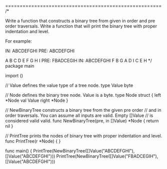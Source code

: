 ======================================================
/*

Write a function that constructs a binary tree from given in order and pre order traversals. Write a function that will print the binary tree with proper indentation and level.

For example:

IN:  ABCDEFGHI
PRE: ABCDEFGHI

A
    B
        C
            D
                E
                    F
                        G
                            H
                                I
PRE: FBADCEGIH
IN:  ABCDEFGHI
                    F
    B                   G
A           D                   I
        C       E           H
*/
package main

import ()

// Value defines the value type of a tree node.
type Value byte

// Node defines the binary tree node. Value is a byte.
type Node struct {
left  *Node
val   Value
right *Node
}

// NewBinaryTree constructs a binary tree from the given pre order
// and in order traversals. You can assume all inputs are valid. Empty []Value
// is considered valid valid.
func NewBinaryTree(pre, in []Value) *Node {
        return nil
}

// PrintTree prints the nodes of binary tree with proper indentation and level.
func PrintTree(r *Node) {
}

func main() {
PrintTree(NewBinaryTree([]Value("ABCDEFGHI"), []Value("ABCDEFGHI")))
PrintTree(NewBinaryTree([]Value("FBADCEGIH"), []Value("ABCDEFGHI")))
